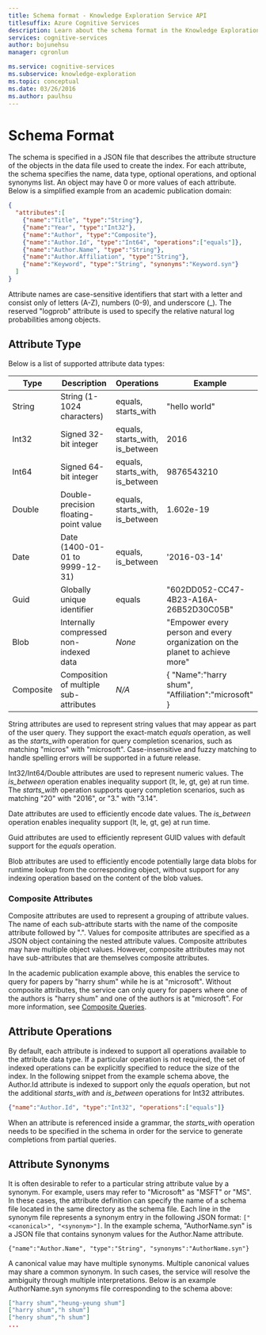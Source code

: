```yaml
---
title: Schema format - Knowledge Exploration Service API
titlesuffix: Azure Cognitive Services
description: Learn about the schema format in the Knowledge Exploration Service (KES) API.
services: cognitive-services
author: bojunehsu
manager: cgronlun

ms.service: cognitive-services
ms.subservice: knowledge-exploration
ms.topic: conceptual
ms.date: 03/26/2016
ms.author: paulhsu
---
```


# Schema Format

The schema is specified in a JSON file that describes the attribute structure of the objects in the data file used to create the index.  For each attribute, the schema specifies the name, data type, optional operations, and optional synonyms list.  An object may have 0 or more values of each attribute.  Below is a simplified example from an academic publication domain:

``` json
{
  "attributes":[
    {"name":"Title", "type":"String"},
    {"name":"Year", "type":"Int32"},
    {"name":"Author", "type":"Composite"},
    {"name":"Author.Id", "type":"Int64", "operations":["equals"]},
    {"name":"Author.Name", "type":"String"},
    {"name":"Author.Affiliation", "type":"String"},
    {"name":"Keyword", "type":"String", "synonyms":"Keyword.syn"}
  ]
}
```

Attribute names are case-sensitive identifiers that start with a letter and consist only of letters (A-Z), numbers (0-9), and underscore (\_).  The reserved "logprob" attribute is used to specify the relative natural log probabilities among objects.

## Attribute Type

Below is a list of supported attribute data types:

| Type | Description | Operations | Example |
|------|-------------|------------|---------|
| String | String (1-1024 characters) | equals, starts_with | "hello world" |
| Int32 | Signed 32-bit integer | equals, starts_with, is_between | 2016 |
| Int64 | Signed 64-bit integer | equals, starts_with, is_between | 9876543210 |
| Double | Double-precision floating-point value | equals, starts_with, is_between | 1.602e-19 |
| Date | Date (1400-01-01 to 9999-12-31) | equals, is_between | '2016-03-14' |
| Guid | Globally unique identifier | equals | "602DD052-CC47-4B23-A16A-26B52D30C05B" |
| Blob | Internally compressed non-indexed data | *None* | "Empower every person and every organization on the planet to achieve more" |
| Composite | Composition of multiple sub-attributes| *N/A* | { "Name":"harry shum", "Affiliation":"microsoft" } |

String attributes are used to represent string values that may appear as part of the user query.  They support the exact-match *equals* operation, as well as the *starts_with* operation for query completion scenarios, such as matching "micros" with "microsoft".  Case-insensitive and fuzzy matching to handle spelling errors will be supported in a future release.

Int32/Int64/Double attributes are used to represent numeric values.  The *is_between* operation enables inequality support (lt, le, gt, ge) at run time.  The *starts_with* operation supports query completion scenarios, such as matching "20" with "2016", or "3." with "3.14".

Date attributes are used to efficiently encode date values.  The *is_between* operation enables inequality support (lt, le, gt, ge) at run time.
  
Guid attributes are used to efficiently represent GUID values with default support for the *equals* operation.

Blob attributes are used to efficiently encode potentially large data blobs for runtime lookup from the corresponding object, without support for any indexing operation based on the content of the blob values.

### Composite Attributes

Composite attributes are used to represent a grouping of attribute values.  The name of each sub-attribute starts with the name of the composite attribute followed by ".".  Values for composite attributes are specified as a JSON object containing the nested attribute values.  Composite attributes may have multiple object values.  However, composite attributes may not have sub-attributes that are themselves composite attributes.

In the academic publication example above, this enables the service to query for papers by "harry shum" while he is at "microsoft".  Without composite attributes, the service can only query for papers where one of the authors is "harry shum" and one of the authors is at "microsoft".  For more information, see [Composite Queries](SemanticInterpretation.md#composite-function).

## Attribute Operations

By default, each attribute is indexed to support all operations available to the attribute data type.  If a particular operation is not required, the set of indexed operations can be explicitly specified to reduce the size of the index.  In the following snippet from the example schema above, the Author.Id attribute is indexed to support only the *equals* operation, but not the additional *starts_with* and *is_between* operations for Int32 attributes.
```json
{"name":"Author.Id", "type":"Int32", "operations":["equals"]}
```

When an attribute is referenced inside a grammar, the *starts_with* operation needs to be specified in the schema in order for the service to generate completions from partial queries.  

## Attribute Synonyms

It is often desirable to refer to a particular string attribute value by a synonym.  For example, users may refer to "Microsoft" as "MSFT" or "MS".  In these cases, the attribute definition can specify the name of a schema file located in the same directory as the schema file.  Each line in the synonym file represents a synonym entry in the following JSON format: `["<canonical>", "<synonym>"]`.  In the example schema, "AuthorName.syn" is a JSON file that contains synonym values for the Author.Name attribute.

`{"name":"Author.Name", "type":"String", "synonyms":"AuthorName.syn"}`


A canonical value may have multiple synonyms.  Multiple canonical values may share a common synonym.  In such cases, the service will resolve the ambiguity through multiple interpretations.  Below is an example AuthorName.syn synonyms file corresponding to the schema above:
```json
["harry shum","heung-yeung shum"]
["harry shum","h shum"]
["henry shum","h shum"]
...
```
